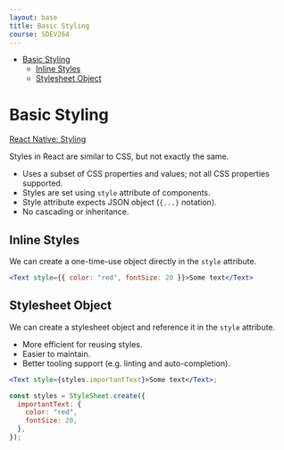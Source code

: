 ```yaml
---
layout: base
title: Basic Styling
course: SDEV264
---
```


- [Basic Styling](#basic-styling)
  - [Inline Styles](#inline-styles)
  - [Stylesheet Object](#stylesheet-object)

# Basic Styling

[React Native: Styling](https://reactnative.dev/docs/style)

Styles in React are similar to CSS, but not exactly the same.

- Uses a subset of CSS properties and values; not all CSS properties supported.
- Styles are set using `style` attribute of components.
- Style attribute expects JSON object (`{...}` notation).
- No cascading or inheritance.

## Inline Styles

We can create a one-time-use object directly in the `style` attribute.

```jsx
<Text style={{ color: "red", fontSize: 20 }}>Some text</Text>
```

## Stylesheet Object

We can create a stylesheet object and reference it in the `style` attribute.

- More efficient for reusing styles.
- Easier to maintain.
- Better tooling support (e.g. linting and auto-completion).

```jsx
<Text style={styles.importantText}>Some text</Text>;

const styles = StyleSheet.create({
  importantText: {
    color: "red",
    fontSize: 20,
  },
});
```
